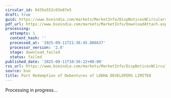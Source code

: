 ```yaml
---
circular_id: 8435e552c03e87e5
draft: true
guid: https://www.bseindia.com/markets/MarketInfo/DispNoticesNCirculars.aspx?Noticeid={396A2D95-F85A-4893-8532-BED468438195}&noticeno=20250911-14&dt=09/11/2025&icount=14&totcount=91&flag=0
pdf_url: https://www.bseindia.com/markets/MarketInfo/DownloadAttach.aspx?id=20250911-14&attachedId=
processing:
  attempts: 1
  content_hash: ''
  processed_at: '2025-09-11T21:36:45.886637'
  processor_version: '2.0'
  stage: download_failed
  status: failed
published_date: '2025-09-11T10:56:22+00:00'
rss_url: https://www.bseindia.com/markets/MarketInfo/DispNoticesNCirculars.aspx?Noticeid={396A2D95-F85A-4893-8532-BED468438195}&noticeno=20250911-14&dt=09/11/2025&icount=14&totcount=91&flag=0
source: bse
title: Part Redemption of Debentures of LODHA DEVELOPERS LIMITED
---
```


Processing in progress...